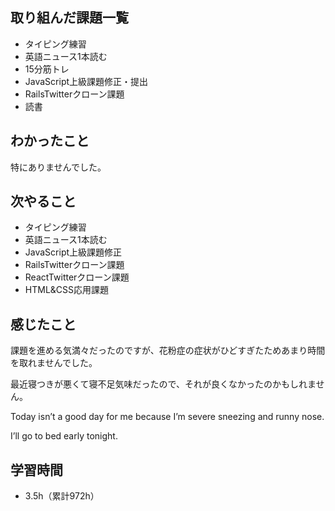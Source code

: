 ## 取り組んだ課題一覧
- タイピング練習
- 英語ニュース1本読む
- 15分筋トレ
- JavaScript上級課題修正・提出
- RailsTwitterクローン課題
- 読書
## わかったこと
特にありませんでした。
## 次やること
- タイピング練習
- 英語ニュース1本読む
- JavaScript上級課題修正
- RailsTwitterクローン課題
- ReactTwitterクローン課題
- HTML&CSS応用課題
## 感じたこと
課題を進める気満々だったのですが、花粉症の症状がひどすぎたためあまり時間を取れませんでした。

最近寝つきが悪くて寝不足気味だったので、それが良くなかったのかもしれません。

Today isn’t a good day for me because I’m severe sneezing and runny nose.

I’ll go to bed early tonight.

## 学習時間
- 3.5h（累計972h）
